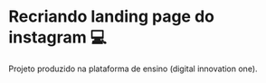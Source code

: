 # Recriando landing page do instagram :computer:

Projeto produzido na plataforma de ensino (digital innovation one).

